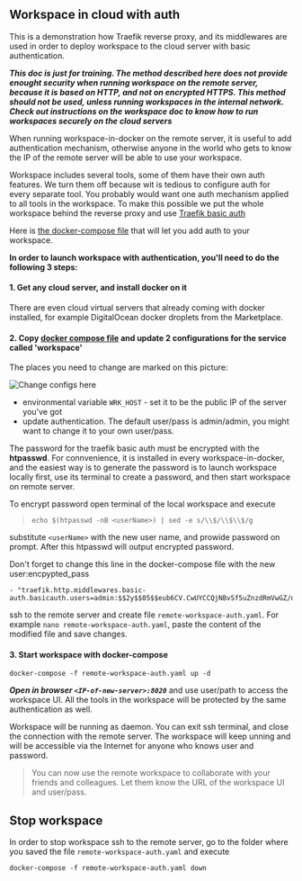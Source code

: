 ## Workspace in cloud with auth

This is a demonstration how Traefik reverse proxy, and its middlewares are used in order to deploy workspace to the cloud server with 
basic authentication.  

***This doc is just for training. The method described here does not provide enought security when running workspace on the remote server, 
because it is based on HTTP, and not on encrypted HTTPS. This method should not be used, unless running workspaces in the internal network. 
Check out instructions on the workspace doc to know how to run workspaces securely on the cloud servers***  

When running workspace-in-docker on the remote server, it is useful to add authentication mechanism, otherwise anyone in the world 
who gets to know the IP of the remote server will be able to use your workspace.   

Workspace includes several tools, some of them have their own auth features. We turn them off because wit is tedious to configure 
auth for every separate tool. You probably would want one auth mechanism applied to all tools in the workspace. To make this possible 
we put the whole workspace behind the reverse proxy and use [Traefik basic auth](https://doc.traefik.io/traefik/middlewares/basicauth/)

Here is [the docker-compose file](../docker-compose/remote-workspace-auth.yaml) that will let you add auth to your workspace.  

**In order to launch workspace with authentication, you'll need to do the following 3 steps:**

#### 1. Get any cloud server, and install docker on it 
There are even cloud virtual servers that already coming with docker installed, for example 
DigitalOcean docker droplets from the Marketplace.  

#### 2. Copy [docker compose file](../docker-compose/remote-workspace-auth.yaml) and update 2 configurations for the service called 'workspace'
The places you need to change are marked on this picture: 

![Change configs here](../img/auth-yaml.png)

- environmental variable `WRK_HOST` - set it to be the public IP of the server you've got
- update authentication. The default user/pass is admin/admin, you might want to change it to your own user/pass. 

The password for the traefik basic auth must be encrypted with the **htpasswd**. For connvenience, 
it is installed in every workspace-in-docker, and the easiest way is to generate the password 
is to launch workspace locally first, use its terminal to create a password, and then start 
workspace on remote server.  

To encrypt password open terminal of the local workspace and execute 

> ```echo $(htpasswd -nB <userName>) | sed -e s/\\$/\\$\\$/g```  

substitute `<userName>` with the new user name, and prowide password on prompt. After this htpasswd will output encrypted password.

Don't forget to change this line in the docker-compose file with the new user:encpypted_pass

```
- "traefik.http.middlewares.basic-auth.basicauth.users=admin:$$2y$$05$$eub6CV.CwUYCCQjNBvSf5uZnzdRmVwGZ/ncxecb9O7WxCR8aLuM3K"
```


ssh to the remote server and create file `remote-workspace-auth.yaml`. For example `nano remote-workspace-auth.yaml`, paste the content of the 
modified file and save changes. 

#### 3. Start workspace with docker-compose 

```
docker-compose -f remote-workspace-auth.yaml up -d
```

***Open in browser `<IP-of-new-server>:8020`*** and use user/path to access the workspace UI. All the tools in the workspace will be 
protected by the same authentication as well.  

Workspace will be running as daemon. You can exit ssh terminal, and close the connection with the remote server. 
The workspace will keep unning and will be accessible via the Internet for anyone who knows user and password.  

> You can now use the remote workspace to collaborate with your friends and colleagues. Let them know the URL of the workspace UI and user/pass.

## Stop workspace

In order to stop workspace ssh to the remote server, go to the folder where you saved the file `remote-workspace-auth.yaml` and execute 

```
docker-compose -f remote-workspace-auth.yaml down
```

